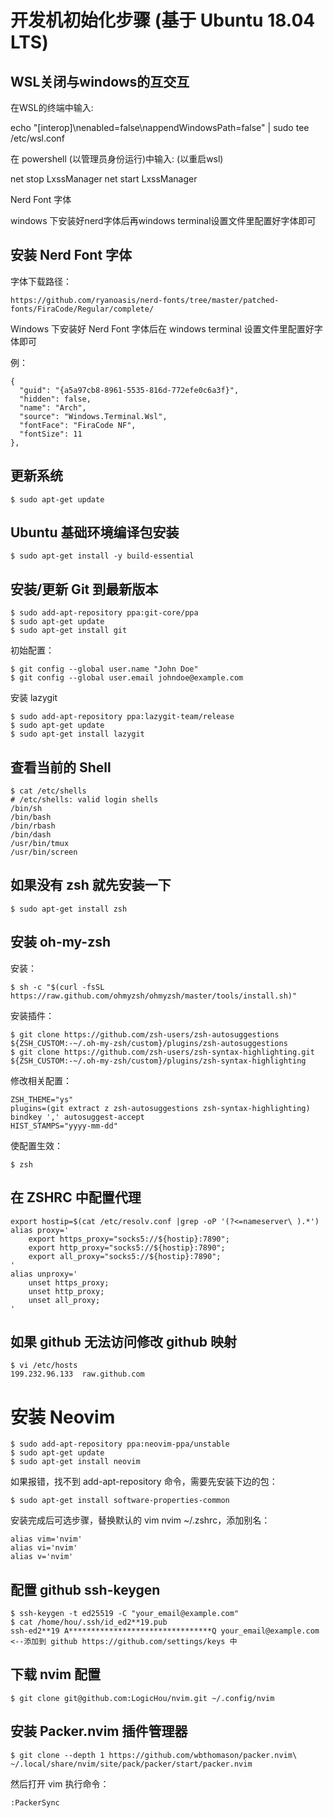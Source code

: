 #  开发机初始化步骤 (基于 Ubuntu 18.04 LTS)

##  WSL关闭与windows的互交互

在WSL的终端中输入:

  echo "[interop]\nenabled=false\nappendWindowsPath=false" | sudo tee /etc/wsl.conf

在 powershell (以管理员身份运行)中输入: (以重启wsl)

  net stop LxssManager
  net start LxssManager

Nerd Font 字体

windows 下安装好nerd字体后再windows terminal设置文件里配置好字体即可

## 安装 Nerd Font 字体

字体下载路径：

    https://github.com/ryanoasis/nerd-fonts/tree/master/patched-fonts/FiraCode/Regular/complete/

Windows 下安装好 Nerd Font 字体后在 windows terminal 设置文件里配置好字体即可

例：

    {
      "guid": "{a5a97cb8-8961-5535-816d-772efe0c6a3f}",
      "hidden": false,
      "name": "Arch",
      "source": "Windows.Terminal.Wsl",
      "fontFace": "FiraCode NF",
      "fontSize": 11
    },

## 更新系统

    $ sudo apt-get update

## Ubuntu 基础环境编译包安装

    $ sudo apt-get install -y build-essential

## 安装/更新 Git 到最新版本

    $ sudo add-apt-repository ppa:git-core/ppa
    $ sudo apt-get update
    $ sudo apt-get install git

初始配置：

    $ git config --global user.name "John Doe"
    $ git config --global user.email johndoe@example.com

 安装 lazygit

    $ sudo add-apt-repository ppa:lazygit-team/release
    $ sudo apt-get update
    $ sudo apt-get install lazygit

## 查看当前的 Shell 

    $ cat /etc/shells
    # /etc/shells: valid login shells
    /bin/sh
    /bin/bash
    /bin/rbash
    /bin/dash
    /usr/bin/tmux
    /usr/bin/screen

## 如果没有 zsh 就先安装一下

    $ sudo apt-get install zsh

## 安装 oh-my-zsh

安装：

    $ sh -c "$(curl -fsSL https://raw.github.com/ohmyzsh/ohmyzsh/master/tools/install.sh)"

安装插件：

    $ git clone https://github.com/zsh-users/zsh-autosuggestions ${ZSH_CUSTOM:-~/.oh-my-zsh/custom}/plugins/zsh-autosuggestions
    $ git clone https://github.com/zsh-users/zsh-syntax-highlighting.git ${ZSH_CUSTOM:-~/.oh-my-zsh/custom}/plugins/zsh-syntax-highlighting

修改相关配置：

    ZSH_THEME="ys"
    plugins=(git extract z zsh-autosuggestions zsh-syntax-highlighting)
    bindkey ',' autosuggest-accept
    HIST_STAMPS="yyyy-mm-dd"

使配置生效：

    $ zsh

## 在 ZSHRC 中配置代理

    export hostip=$(cat /etc/resolv.conf |grep -oP '(?<=nameserver\ ).*')
    alias proxy='
        export https_proxy="socks5://${hostip}:7890";
        export http_proxy="socks5://${hostip}:7890";
        export all_proxy="socks5://${hostip}:7890";
    '
    alias unproxy='
        unset https_proxy;
        unset http_proxy;
        unset all_proxy;
    '

## 如果 github 无法访问修改 github 映射

    $ vi /etc/hosts
    199.232.96.133  raw.github.com

# 安装 Neovim

    $ sudo add-apt-repository ppa:neovim-ppa/unstable
    $ sudo apt-get update
    $ sudo apt-get install neovim

如果报错，找不到 add-apt-repository 命令，需要先安装下边的包：

    $ sudo apt-get install software-properties-common

安装完成后可选步骤，替换默认的 vim nvim ~/.zshrc，添加别名：

    alias vim='nvim'
    alias vi='nvim'
    alias v='nvim'

## 配置 github ssh-keygen

    $ ssh-keygen -t ed25519 -C "your_email@example.com"
    $ cat /home/hou/.ssh/id_ed2**19.pub
    ssh-ed2**19 A********************************Q your_email@example.com <--添加到 github https://github.com/settings/keys 中

## 下载 nvim 配置

    $ git clone git@github.com:LogicHou/nvim.git ~/.config/nvim

## 安装 Packer.nvim 插件管理器

    $ git clone --depth 1 https://github.com/wbthomason/packer.nvim\
    ~/.local/share/nvim/site/pack/packer/start/packer.nvim

然后打开 vim 执行命令：

    :PackerSync

